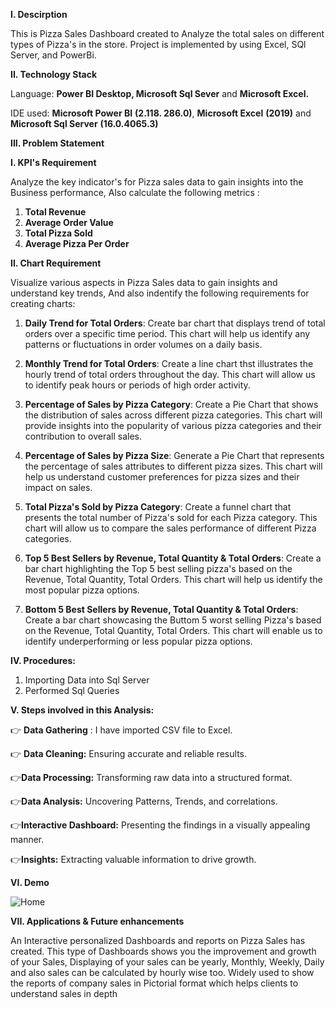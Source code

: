 **I. Descirption**

This is Pizza Sales Dashboard created to Analyze the total sales on different types of Pizza's in the store. 
Project is implemented by using Excel, SQl Server, and PowerBi.

**II. Technology Stack**

Language: **Power BI Desktop, Microsoft Sql Sever** and **Microsoft Excel.**

IDE used: **Microsoft Power BI** **(2.118. 286.0)**, **Microsoft Excel** **(2019)** and **Microsoft Sql Server** **(16.0.4065.3)**

**III. Problem Statement**

**I. KPI's Requirement**

Analyze the key indicator's for Pizza sales data to gain insights into the Business performance, Also calculate the following metrics :

1. **Total Revenue**
2. **Average Order Value**
3. **Total Pizza Sold**
4. **Average Pizza Per Order**

**II. Chart Requirement**

Visualize various aspects in Pizza Sales data to gain insights and understand key trends, And also indentify the following requirements for creating charts:

1. **Daily Trend for Total Orders**:  Create bar chart that displays trend of total orders over a specific time period. This chart will help us identify any patterns or fluctuations in order volumes on a daily basis.

2. **Monthly Trend for Total Orders**:  Create a line chart thst illustrates the hourly trend of total orders throughout the day. This chart will allow us to identify peak hours or periods of high order activity.

3. **Percentage of Sales by Pizza Category**:  Create a Pie Chart that shows the distribution of sales across different pizza categories. This chart will provide insights into the popularity of various pizza categories and their contribution to overall sales.

4. **Percentage of Sales by Pizza Size**: Generate a Pie Chart that represents the percentage of sales attributes to different pizza sizes. This chart will help us understand customer preferences for pizza sizes and their impact on sales.

5. **Total Pizza's Sold by Pizza Category**: Create a funnel chart that presents the total number of Pizza's sold for each Pizza category. This chart will allow us to compare the sales performance of different Pizza categories.

6. **Top 5 Best Sellers by Revenue, Total Quantity & Total Orders**:  Create a bar chart highlighting the Top 5 best selling pizza's based on the Revenue, Total Quantity, Total Orders. This chart will help us identify the most popular pizza options. 

7. **Bottom 5 Best Sellers by Revenue, Total Quantity & Total Orders**:  Create a bar chart showcasing the Buttom 5 worst selling Pizza's  based on the Revenue, Total Quantity, Total Orders. This chart will enable us to identify underperforming or less popular pizza options.

**IV. Procedures:** 

1. Importing Data into Sql Server
2. Performed Sql Queries 



**V. Steps involved in this Analysis:**

👉 **Data Gathering** : I have imported CSV file to Excel.

👉 **Data Cleaning:** Ensuring accurate and reliable results.

👉**Data Processing:** Transforming raw data into a structured format.

👉**Data Analysis:** Uncovering Patterns, Trends, and correlations.

👉**Interactive Dashboard:** Presenting the findings in a visually appealing manner.

👉**Insights:** Extracting valuable information to drive growth.

**VI. Demo**

![Home ](https://github.com/imgopi41/Pizza-Sales-Dashboard/assets/99798157/9325abfb-ebfc-41a6-94a4-81ad8a6d682e)


**VII. Applications & Future enhancements**

An Interactive personalized Dashboards and reports on Pizza Sales has created. This type of Dashboards shows you the improvement and growth of your Sales, Displaying of your sales can 
be yearly, Monthly, Weekly, Daily and also sales can be calculated by hourly wise too. Widely used to show the reports of company sales in Pictorial format which helps clients to 
understand sales in depth

